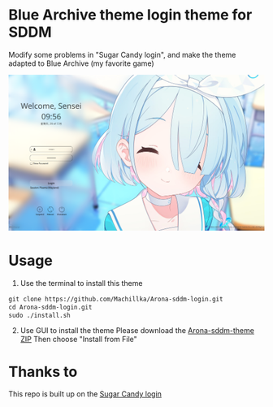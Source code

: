 # Blue Archive theme login theme for SDDM
Modify some problems in "Sugar Candy login", and make the theme adapted to Blue Archive (my favorite game)

![Preview](/Previews/PartialBlur.png "Preview")

# Usage

1. Use the terminal to install this theme
```
git clone https://github.com/Machillka/Arona-sddm-login.git
cd Arona-sddm-login.git
sudo ./install.sh
```

2. Use GUI to install the theme
Please download the [Arona-sddm-theme ZIP]()
Then choose "Install from File"

# Thanks to
This repo is built up on the [Sugar Candy login](https://github.com/Kangie/sddm-sugar-candy)